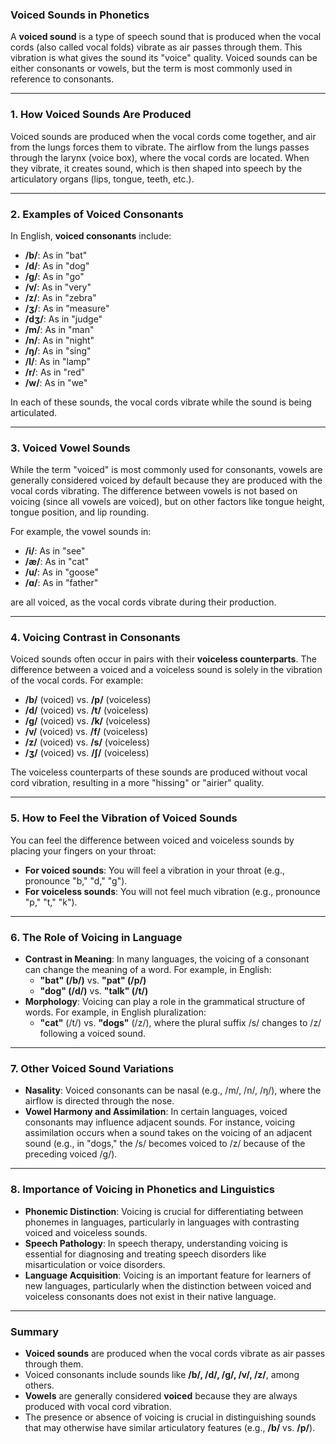 ### Voiced Sounds in Phonetics

A **voiced sound** is a type of speech sound that is produced when the vocal cords (also called vocal folds) vibrate as air passes through them. This vibration is what gives the sound its "voice" quality. Voiced sounds can be either consonants or vowels, but the term is most commonly used in reference to consonants.

---

### 1. **How Voiced Sounds Are Produced**

Voiced sounds are produced when the vocal cords come together, and air from the lungs forces them to vibrate. The airflow from the lungs passes through the larynx (voice box), where the vocal cords are located. When they vibrate, it creates sound, which is then shaped into speech by the articulatory organs (lips, tongue, teeth, etc.).

---

### 2. **Examples of Voiced Consonants**

In English, **voiced consonants** include:

- **/b/**: As in "bat"
- **/d/**: As in "dog"
- **/g/**: As in "go"
- **/v/**: As in "very"
- **/z/**: As in "zebra"
- **/ʒ/**: As in "measure"
- **/dʒ/**: As in "judge"
- **/m/**: As in "man"
- **/n/**: As in "night"
- **/ŋ/**: As in "sing"
- **/l/**: As in "lamp"
- **/r/**: As in "red"
- **/w/**: As in "we"

In each of these sounds, the vocal cords vibrate while the sound is being articulated.

---

### 3. **Voiced Vowel Sounds**

While the term "voiced" is most commonly used for consonants, vowels are generally considered voiced by default because they are produced with the vocal cords vibrating. The difference between vowels is not based on voicing (since all vowels are voiced), but on other factors like tongue height, tongue position, and lip rounding.

For example, the vowel sounds in:

- **/i/**: As in "see"
- **/æ/**: As in "cat"
- **/u/**: As in "goose"
- **/ɑ/**: As in "father"

are all voiced, as the vocal cords vibrate during their production.

---

### 4. **Voicing Contrast in Consonants**

Voiced sounds often occur in pairs with their **voiceless counterparts**. The difference between a voiced and a voiceless sound is solely in the vibration of the vocal cords. For example:

- **/b/** (voiced) vs. **/p/** (voiceless)
- **/d/** (voiced) vs. **/t/** (voiceless)
- **/g/** (voiced) vs. **/k/** (voiceless)
- **/v/** (voiced) vs. **/f/** (voiceless)
- **/z/** (voiced) vs. **/s/** (voiceless)
- **/ʒ/** (voiced) vs. **/ʃ/** (voiceless)

The voiceless counterparts of these sounds are produced without vocal cord vibration, resulting in a more "hissing" or "airier" quality.

---

### 5. **How to Feel the Vibration of Voiced Sounds**

You can feel the difference between voiced and voiceless sounds by placing your fingers on your throat:

- **For voiced sounds**: You will feel a vibration in your throat (e.g., pronounce "b," "d," "g").
- **For voiceless sounds**: You will not feel much vibration (e.g., pronounce "p," "t," "k").

---

### 6. **The Role of Voicing in Language**

- **Contrast in Meaning**: In many languages, the voicing of a consonant can change the meaning of a word. For example, in English:
    - **"bat" (/b/)** vs. **"pat" (/p/)**
    - **"dog" (/d/)** vs. **"talk" (/t/)**
- **Morphology**: Voicing can play a role in the grammatical structure of words. For example, in English pluralization:
    - **"cat"** (/t/) vs. **"dogs"** (/z/), where the plural suffix /s/ changes to /z/ following a voiced sound.

---

### 7. **Other Voiced Sound Variations**

- **Nasality**: Voiced consonants can be nasal (e.g., /m/, /n/, /ŋ/), where the airflow is directed through the nose.
- **Vowel Harmony and Assimilation**: In certain languages, voiced consonants may influence adjacent sounds. For instance, voicing assimilation occurs when a sound takes on the voicing of an adjacent sound (e.g., in "dogs," the /s/ becomes voiced to /z/ because of the preceding voiced /g/).

---

### 8. **Importance of Voicing in Phonetics and Linguistics**

- **Phonemic Distinction**: Voicing is crucial for differentiating between phonemes in languages, particularly in languages with contrasting voiced and voiceless sounds.
- **Speech Pathology**: In speech therapy, understanding voicing is essential for diagnosing and treating speech disorders like misarticulation or voice disorders.
- **Language Acquisition**: Voicing is an important feature for learners of new languages, particularly when the distinction between voiced and voiceless consonants does not exist in their native language.

---

### Summary

- **Voiced sounds** are produced when the vocal cords vibrate as air passes through them.
- Voiced consonants include sounds like **/b/, /d/, /g/, /v/, /z/**, among others.
- **Vowels** are generally considered **voiced** because they are always produced with vocal cord vibration.
- The presence or absence of voicing is crucial in distinguishing sounds that may otherwise have similar articulatory features (e.g., **/b/** vs. **/p/**).